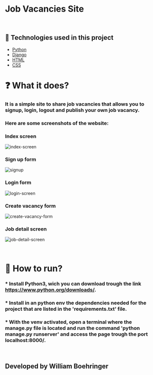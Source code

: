 # Job Vacancies Site
<br>

## 🧪 Technologies used in this project

- [Python](https://www.python.org/)
- [Django](https://www.djangoproject.com/)
- [HTML](https://developer.mozilla.org/pt-BR/docs/Web/HTML)
- [CSS](https://developer.mozilla.org/pt-BR/docs/Web/CSS)

 # ❓ What it does?

### It is a simple site to share job vacancies that allows you to signup, login, logout and publish your own job vacancy.

### Here are some screenshots of the website:

### Index screen
![index-screen](https://user-images.githubusercontent.com/104523477/214977139-73e32d2f-85c4-46e7-b339-c30b8c052776.jpg)

### Sign up form
![signup](https://user-images.githubusercontent.com/104523477/214977392-44168704-175e-4a86-a358-fa21a1f1174b.png)

### Login form
![login-screen](https://user-images.githubusercontent.com/104523477/214977522-cb2024a7-1e96-4894-80f7-c36370ad3891.jpg)

### Create vacancy form
![create-vacancy-form](https://user-images.githubusercontent.com/104523477/214977567-6d6fa6c1-38d4-4380-864b-c01d3f5f068f.png)

### Job detail screen
![job-detail-screen](https://user-images.githubusercontent.com/104523477/214977867-0c7bee65-70c7-4c23-bc6e-48315600f3e5.jpg)


<br>

# 🚀 How to run?

### * Install Python3, wich you can download trough the link https://www.python.org/downloads/.
### * Install in an python env the dependencies needed for the project that are listed in the 'requirements.txt' file.
### * With the venv activated, open a terminal where the manage.py file is located and run the command 'python manage.py runserver' and access the page trough the port localhost:8000/.

<br>

## Developed by William Boehringer
